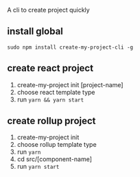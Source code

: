 
A cli to create project quickly

## install global

`sudo npm install create-my-project-cli -g`

## create react project

1. create-my-project init [project-name]
2. choose react template type
3. run `yarn && yarn start`

## create rollup project

1. create-my-project init <project-name>
2. choose rollup template type
3. run `yarn`    
4. cd src/[component-name]
5. run `yarn start`